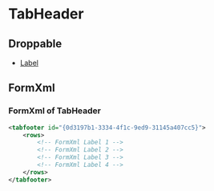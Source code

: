 # TabHeader

## Droppable

- [Label](../../../Controls/Label)

## FormXml

### FormXml of TabHeader

```xml
<tabfooter id="{0d3197b1-3334-4f1c-9ed9-31145a407cc5}">
    <rows>
        <!-- FormXml Label 1 -->
        <!-- FormXml Label 2 -->
        <!-- FormXml Label 3 -->
        <!-- FormXml Label 4 -->
    </rows>
</tabfooter>
```
